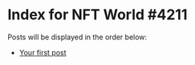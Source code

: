 # Index for NFT World #4211
Posts will be displayed in the order below:

- [Your first post](./001-first.md)

